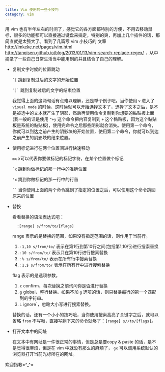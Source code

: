 ```yaml
---
title: Vim 使用的一些小技巧
category: vim
---
```


用 vim 也有半年左右的时间了，感觉它的各方面都特别的方便，不用去移动鼠标，很多的功能都可以直接通过键盘来搞定，特别的爽，再加上几个插件的话，那简直就是太强大了。看到了几篇写 vim 小技巧的 文章 <http://imkeke.net/pages/vim.html> <http://tanqisen.github.io/blog/2013/01/13/vim-search-replace-regex/> ，从中摘录了一些自己日常生活当中能用到的并且结合了自己的理解。

- 复制文字时候的位置跳动

    `` `[ `` 跳到复制过后的文字的开始位置
    
    `` `]` `` 跳到复制过后的文字的结束位置
    
    我觉得上面的这两句话有点难以理解，还是举个例子吧。当你使用 `v` 进入了 `visual mode` 的时候，这时候就可以开始选择文本了，选择了文本之后，是不是被选中的文本就产生了阴影，然后再使用命令复制到你想要的黏贴板上面(我一般的话是使用 `"+y` 这个命令把内容复制到 `+` 这个黏贴板，因为这个黏贴板是系统的黏贴板)，使用完命令之后那些阴影就会消失。使用第一个命令，你就可以到达之前产生的阴影块的开始位置，使用第二个命令，你就可以到达之前产生的阴影块的结束位置。
    
- 使用标记进行在两个位置间进行快速移动

    `mx` x可以代表你要做标记的标记字符，在某个位置做个标记
    
    `` `x `` 跳到你做标记的那一行中的准确位置
    
    `` 'x `` 跳到你做标记的那一行中的行首
    
    ``` `` ``` 当你使用上面的两个命令跳到了指定的位置之后，可以使用这个命令跳回原来的位置
    
- 替换

    看看替换的语法表达式吧：
    
        :[range] s/from/to/[flags]
        
    range 表示的是替换的范围，如果没有指定范围的话，则作用于当前行。
    
    1. `:1,10 s/from/to/` 表示在第1行到第10行之间(包括第1,10行)进行搜索替换
    2. `:10 s/from/to/` 表示只在第10行进行搜索替换
    3. `:% s/from/to/` 表示在所有行中搜索替换
    4. `:1,$ s/from/to/` 表示在所有行中进行搜索替换
    
    flag 表示的是选项参数。
    
    1. `c` confirm，每次替换之前询问你是否进行替换
    2. `g` global，整行替换。如果不加 `g` 选项的话，则只替换每行的第一个匹配到的字符串。
    3. `i` ignore`，忽略大小写进行搜索替换。
    
    替换的话，还有一个小小的技巧哦，当你使用搜索高亮了关键字之后，就可以省略 `from` 不写哦，直接写剩下来的命令就够了：`[range] s//to/[flags]`。
    
- 打开文本中的网址

    在文本中有网址是一件很正常的事情，但是总是要copy & paste 的话，是不是觉得很麻烦，但是在 vim 中就没有那么的麻烦了， `gx` 可以调用系统默认的浏览器打开当前光标所在的网址。
    
欢迎指教=^_^=
